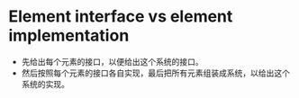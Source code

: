 # Element interface vs element implementation

- 先给出每个元素的接口，以便给出这个系统的接口。
- 然后按照每个元素的接口各自实现，最后把所有元素组装成系统，以给出这个系统的实现。
